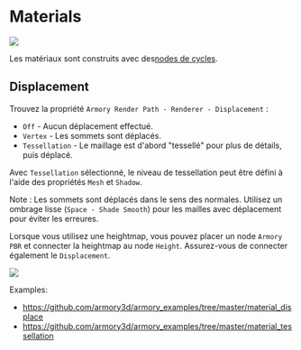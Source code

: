 # Materials

<img src="./graphics/img/materials.jpg">


Les matériaux sont construits avec des[nodes de cycles](https://docs.blender.org/manual/en/dev/render/cycles/nodes/index.html).

## Displacement

Trouvez la propriété `Armory Render Path - Renderer - Displacement` :
- `Off` - Aucun déplacement effectué.
- `Vertex` - Les sommets sont déplacés.
- `Tessellation` - Le maillage est d'abord "tessellé" pour plus de détails, puis déplacé.

Avec `Tessellation` sélectionné, le niveau de tessellation peut être défini à l'aide des propriétés `Mesh` et `Shadow`.

Note : Les sommets sont déplacés dans le sens des normales. Utilisez un ombrage lisse (`Space - Shade Smooth`) pour les mailles avec déplacement pour éviter les erreures.

Lorsque vous utilisez une heightmap, vous pouvez placer un node `Armory PBR` et connecter la heightmap au node `Height`. Assurez-vous de connecter également le `Displacement`.

<img src="./graphics/img/displace.png">

Examples:
- https://github.com/armory3d/armory_examples/tree/master/material_displace
- https://github.com/armory3d/armory_examples/tree/master/material_tessellation
